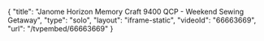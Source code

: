 {
    "title": "Janome Horizon Memory Craft 9400 QCP - Weekend Sewing Getaway",
    "type": "solo",
    "layout": "iframe-static",
    "videoId": "66663669",
    "url": "\/tvpembed\/66663669"
}
